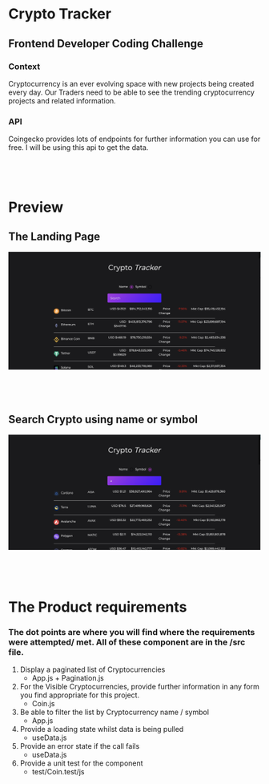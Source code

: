 # Crypto Tracker

## Frontend Developer Coding Challenge

### Context

Cryptocurrency is an ever evolving space with new projects being created every day.
Our Traders need to be able to see the trending cryptocurrency projects and related
information.

### API

Coingecko provides lots of endpoints for further information you can use for free. I will be using this api to get the data.

## <br />

# Preview

## The Landing Page

![Cryto Tracker Home](./preview/home.png)

## <br >

## Search Crypto using name or symbol

![Cryto Tracker Search](./preview/search.png)

## <br >

# The Product requirements

### The dot points are where you will find where the requirements were attempted/ met. All of these component are in the /src file.

1. Display a paginated list of Cryptocurrencies
   - App.js + Pagination.js
1. For the Visible Cryptocurrencies, provide further information in any form you find appropriate for this project.
   - Coin.js
1. Be able to filter the list by Cryptocurrency name / symbol
   - App.js
1. Provide a loading state whilst data is being pulled
   - useData.js
1. Provide an error state if the call fails
   - useData.js
1. Provide a unit test for the component
   - test/Coin.test/js
